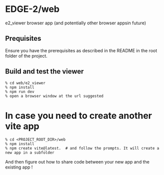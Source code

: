 # EDGE-2/web

e2_viewer browser app (and potentially other browser appsin future)

## Prequisites

Ensure you have the prerequisites as described in the README in the root folder of the project.


## Build and test the viewer

```
% cd web/e2_viewer
% npm install
% npm run dev
% open a browser window at the url suggested
```

# In case you need to create another vite app
```
% cd <PROJECT_ROOT_DIR>/web
% npm install
% npm create vite@latest.  # and follow the prompts. It will create a new app in a subfolder
```
And then figure out how to share code between your new app and the existing app !


